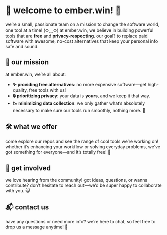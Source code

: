 # 🌟 welcome to ember.win! 🌟

we’re a small, passionate team on a mission to change the software world, one tool at a time! (⊙﹏⊙) at ember.win, we believe in building powerful tools that are **free** and **privacy-respecting**. our goal? to replace paid software with awesome, no-cost alternatives that keep your personal info safe and sound.

## 🚀 our mission

at ember.win, we’re all about:
- **✨ providing free alternatives**: no more expensive software—get high-quality, free tools with us!
- **🔒 prioritizing privacy**: your data is **yours**, and we keep it that way.
- **📉 minimizing data collection**: we only gather what’s absolutely necessary to make sure our tools run smoothly, nothing more. 🐾

## 🛠️ what we offer

come explore our repos and see the range of cool tools we’re working on! whether it’s enhancing your workflow or solving everyday problems, we’ve got something for everyone—and it’s totally free! 🎉

## 🤝 get involved

we love hearing from the community! got ideas, questions, or wanna contribute? don’t hesitate to reach out—we’d be super happy to collaborate with you. 😺

## 📬 contact us

have any questions or need more info? we’re here to chat, so feel free to drop us a message anytime! 📨
